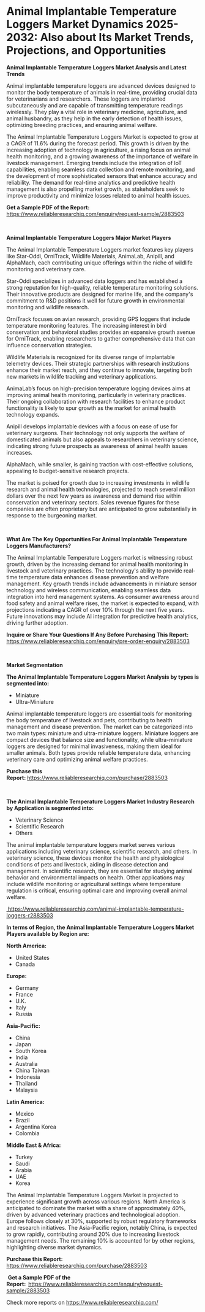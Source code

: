 <p><h1>Animal Implantable Temperature Loggers Market Dynamics 2025-2032: Also about Its Market Trends, Projections, and Opportunities</h1></p><p><strong>Animal Implantable Temperature Loggers Market Analysis and Latest Trends</strong></p>
<p><p>Animal implantable temperature loggers are advanced devices designed to monitor the body temperature of animals in real-time, providing crucial data for veterinarians and researchers. These loggers are implanted subcutaneously and are capable of transmitting temperature readings wirelessly. They play a vital role in veterinary medicine, agriculture, and animal husbandry, as they help in the early detection of health issues, optimizing breeding practices, and ensuring animal welfare.</p><p>The Animal Implantable Temperature Loggers Market is expected to grow at a CAGR of 11.6% during the forecast period. This growth is driven by the increasing adoption of technology in agriculture, a rising focus on animal health monitoring, and a growing awareness of the importance of welfare in livestock management. Emerging trends include the integration of IoT capabilities, enabling seamless data collection and remote monitoring, and the development of more sophisticated sensors that enhance accuracy and reliability. The demand for real-time analytics and predictive health management is also propelling market growth, as stakeholders seek to improve productivity and minimize losses related to animal health issues.</p></p>
<p><strong>Get a Sample PDF of the Report:&nbsp;</strong> <a href="https://www.reliableresearchiq.com/enquiry/request-sample/2883503?utm_campaign=2580&utm_medium=2&utm_source=Github&utm_content=ia&utm_term=13032025&utm_id=animal-implantable-temperature-loggers">https://www.reliableresearchiq.com/enquiry/request-sample/2883503</a></p>
<p>&nbsp;</p>
<p><strong>Animal Implantable Temperature Loggers Major Market Players</strong></p>
<p><p>The Animal Implantable Temperature Loggers market features key players like Star-Oddi, OrniTrack, Wildlife Materials, AnimaLab, Anipill, and AlphaMach, each contributing unique offerings within the niche of wildlife monitoring and veterinary care.</p><p>Star-Oddi specializes in advanced data loggers and has established a strong reputation for high-quality, reliable temperature monitoring solutions. Their innovative products are designed for marine life, and the company's commitment to R&D positions it well for future growth in environmental monitoring and wildlife research.</p><p>OrniTrack focuses on avian research, providing GPS loggers that include temperature monitoring features. The increasing interest in bird conservation and behavioral studies provides an expansive growth avenue for OrniTrack, enabling researchers to gather comprehensive data that can influence conservation strategies.</p><p>Wildlife Materials is recognized for its diverse range of implantable telemetry devices. Their strategic partnerships with research institutions enhance their market reach, and they continue to innovate, targeting both new markets in wildlife tracking and veterinary applications.</p><p>AnimaLab’s focus on high-precision temperature logging devices aims at improving animal health monitoring, particularly in veterinary practices. Their ongoing collaboration with research facilities to enhance product functionality is likely to spur growth as the market for animal health technology expands.</p><p>Anipill develops implantable devices with a focus on ease of use for veterinary surgeons. Their technology not only supports the welfare of domesticated animals but also appeals to researchers in veterinary science, indicating strong future prospects as awareness of animal health issues increases.</p><p>AlphaMach, while smaller, is gaining traction with cost-effective solutions, appealing to budget-sensitive research projects. </p><p>The market is poised for growth due to increasing investments in wildlife research and animal health technologies, projected to reach several million dollars over the next few years as awareness and demand rise within conservation and veterinary sectors. Sales revenue figures for these companies are often proprietary but are anticipated to grow substantially in response to the burgeoning market.</p></p>
<p>&nbsp;</p>
<p><strong>What Are The Key Opportunities For Animal Implantable Temperature Loggers Manufacturers?</strong></p>
<p><p>The Animal Implantable Temperature Loggers market is witnessing robust growth, driven by the increasing demand for animal health monitoring in livestock and veterinary practices. The technology's ability to provide real-time temperature data enhances disease prevention and welfare management. Key growth trends include advancements in miniature sensor technology and wireless communication, enabling seamless data integration into herd management systems. As consumer awareness around food safety and animal welfare rises, the market is expected to expand, with projections indicating a CAGR of over 10% through the next five years. Future innovations may include AI integration for predictive health analytics, driving further adoption.</p></p>
<p><strong>Inquire or Share Your Questions If Any Before Purchasing This Report:</strong> <a href="https://www.reliableresearchiq.com/enquiry/pre-order-enquiry/2883503?utm_campaign=2580&utm_medium=2&utm_source=Github&utm_content=ia&utm_term=13032025&utm_id=animal-implantable-temperature-loggers">https://www.reliableresearchiq.com/enquiry/pre-order-enquiry/2883503</a></p>
<p>&nbsp;</p>
<p><strong>Market Segmentation</strong></p>
<p><strong>The Animal Implantable Temperature Loggers Market Analysis by types is segmented into:</strong></p>
<p><ul><li> Miniature</li><li>Ultra-Miniature </li></ul></p>
<p><p>Animal implantable temperature loggers are essential tools for monitoring the body temperature of livestock and pets, contributing to health management and disease prevention. The market can be categorized into two main types: miniature and ultra-miniature loggers. Miniature loggers are compact devices that balance size and functionality, while ultra-miniature loggers are designed for minimal invasiveness, making them ideal for smaller animals. Both types provide reliable temperature data, enhancing veterinary care and optimizing animal welfare practices.</p></p>
<p><strong>Purchase this Report:&nbsp;</strong><a href="https://www.reliableresearchiq.com/purchase/2883503?utm_campaign=2580&utm_medium=2&utm_source=Github&utm_content=ia&utm_term=13032025&utm_id=animal-implantable-temperature-loggers">https://www.reliableresearchiq.com/purchase/2883503</a></p>
<p>&nbsp;</p>
<p><strong>The Animal Implantable Temperature Loggers Market Industry Research by Application is segmented into:</strong></p>
<p><ul><li> Veterinary Science</li><li>Scientific Research</li><li>Others </li></ul></p>
<p><p>The animal implantable temperature loggers market serves various applications including veterinary science, scientific research, and others. In veterinary science, these devices monitor the health and physiological conditions of pets and livestock, aiding in disease detection and management. In scientific research, they are essential for studying animal behavior and environmental impacts on health. Other applications may include wildlife monitoring or agricultural settings where temperature regulation is critical, ensuring optimal care and improving overall animal welfare.</p></p>
<p><a href="https://www.reliableresearchiq.com/animal-implantable-temperature-loggers-r2883503?utm_campaign=2580&utm_medium=2&utm_source=Github&utm_content=ia&utm_term=13032025&utm_id=animal-implantable-temperature-loggers">&nbsp;https://www.reliableresearchiq.com/animal-implantable-temperature-loggers-r2883503</a></p>
<p><strong>In terms of Region, the Animal Implantable Temperature Loggers Market Players available by Region are:</strong></p>
<p>
    <p> <strong> North America: </strong>
        <ul>
            <li>United States</li>
            <li>Canada</li>
        </ul>
        </p> 
    <p> <strong> Europe: </strong>
        <ul>
            <li>Germany</li>
            <li>France</li>
            <li>U.K.</li>
            <li>Italy</li>
            <li>Russia</li>
        </ul>
        </p> 
    <p> <strong> Asia-Pacific: </strong>
        <ul>
            <li>China</li>
            <li>Japan</li>
            <li>South Korea</li>
            <li>India</li>
            <li>Australia</li>
            <li>China Taiwan</li>
            <li>Indonesia</li>
            <li>Thailand</li>
            <li>Malaysia</li>
        </ul>
        </p> 
    <p> <strong> Latin America: </strong>
        <ul>
            <li>Mexico</li>
            <li>Brazil</li>
            <li>Argentina Korea</li>
            <li>Colombia</li>
        </ul>
        </p> 
    <p> <strong> Middle East & Africa: </strong>
        <ul>
            <li>Turkey</li>
            <li>Saudi</li>
            <li>Arabia</li>
            <li>UAE</li>
            <li>Korea</li>
        </ul>
    </p>
    </p>
<p><p>The Animal Implantable Temperature Loggers Market is projected to experience significant growth across various regions. North America is anticipated to dominate the market with a share of approximately 40%, driven by advanced veterinary practices and technological adoption. Europe follows closely at 30%, supported by robust regulatory frameworks and research initiatives. The Asia-Pacific region, notably China, is expected to grow rapidly, contributing around 20% due to increasing livestock management needs. The remaining 10% is accounted for by other regions, highlighting diverse market dynamics.</p></p>
<p><strong>Purchase this Report: </strong><a href="https://www.reliableresearchiq.com/purchase/2883503?utm_campaign=2580&utm_medium=2&utm_source=Github&utm_content=ia&utm_term=13032025&utm_id=animal-implantable-temperature-loggers">https://www.reliableresearchiq.com/purchase/2883503</a></p>
<p>&nbsp;<strong>Get a Sample PDF of the Report:&nbsp;&nbsp;</strong><a href="https://www.reliableresearchiq.com/enquiry/request-sample/2883503?utm_campaign=2580&utm_medium=2&utm_source=Github&utm_content=ia&utm_term=13032025&utm_id=animal-implantable-temperature-loggers">https://www.reliableresearchiq.com/enquiry/request-sample/2883503</a></p>
<p><strong></strong></p>
<p>Check more reports on <a href="https://www.reliableresearchiq.com/?utm_campaign=2580&utm_medium=2&utm_source=Github&utm_content=ia&utm_term=13032025&utm_id=animal-implantable-temperature-loggers">https://www.reliableresearchiq.com/</a></p>